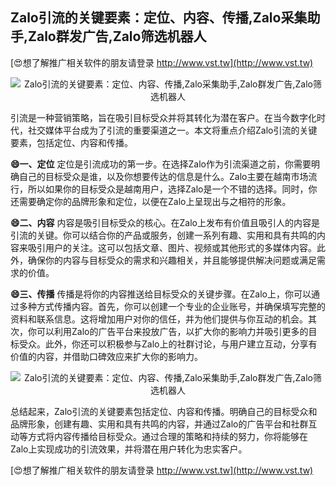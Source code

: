 ## **Zalo引流的关键要素：定位、内容、传播,Zalo采集助手,Zalo群发广告,Zalo筛选机器人**

[😍想了解推广相关软件的朋友请登录 http://www.vst.tw](http://www.vst.tw)

 <center><img src="https://vst.tw/MP4/tuiguang/png/6.png" alt="Zalo引流的关键要素：定位、内容、传播,Zalo采集助手,Zalo群发广告,Zalo筛选机器人"></center>

引流是一种营销策略，旨在吸引目标受众并将其转化为潜在客户。在当今数字化时代，社交媒体平台成为了引流的重要渠道之一。本文将重点介绍Zalo引流的关键要素，包括定位、内容和传播。

**😄一、定位**
定位是引流成功的第一步。在选择Zalo作为引流渠道之前，你需要明确自己的目标受众是谁，以及你想要传达的信息是什么。Zalo主要在越南市场流行，所以如果你的目标受众是越南用户，选择Zalo是一个不错的选择。同时，你还需要确定你的品牌形象和定位，以便在Zalo上呈现出与之相符的形象。

**😄二、内容**
内容是吸引目标受众的核心。在Zalo上发布有价值且吸引人的内容是引流的关键。你可以结合你的产品或服务，创建一系列有趣、实用和具有共鸣的内容来吸引用户的关注。这可以包括文章、图片、视频或其他形式的多媒体内容。此外，确保你的内容与目标受众的需求和兴趣相关，并且能够提供解决问题或满足需求的价值。

**😄三、传播**
传播是将你的内容推送给目标受众的关键步骤。在Zalo上，你可以通过多种方式传播内容。首先，你可以创建一个专业的企业账号，并确保填写完整的资料和联系信息。这将增加用户对你的信任，并为他们提供与你互动的机会。其次，你可以利用Zalo的广告平台来投放广告，以扩大你的影响力并吸引更多的目标受众。此外，你还可以积极参与Zalo上的社群讨论，与用户建立互动，分享有价值的内容，并借助口碑效应来扩大你的影响力。

 <center><img src="https://vst.tw/MP4/tuiguang/png/3.png" alt="Zalo引流的关键要素：定位、内容、传播,Zalo采集助手,Zalo群发广告,Zalo筛选机器人"></center>

总结起来，Zalo引流的关键要素包括定位、内容和传播。明确自己的目标受众和品牌形象，创建有趣、实用和具有共鸣的内容，并通过Zalo的广告平台和社群互动等方式将内容传播给目标受众。通过合理的策略和持续的努力，你将能够在Zalo上实现成功的引流效果，并将潜在用户转化为忠实客户。

[😍想了解推广相关软件的朋友请登录 http://www.vst.tw](http://www.vst.tw)



